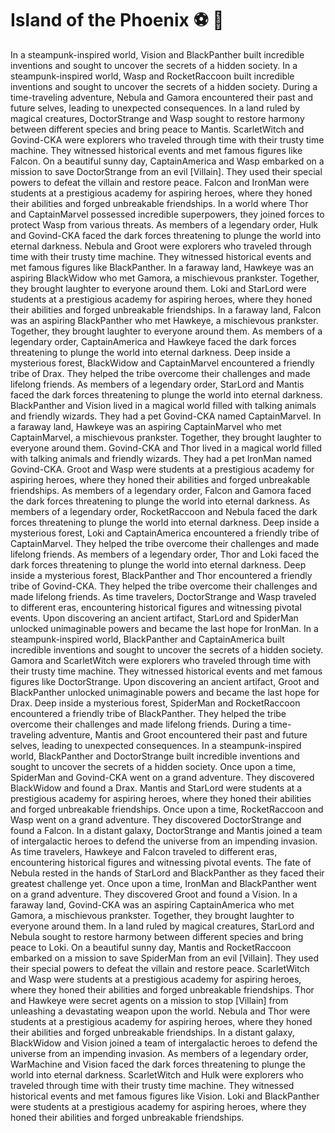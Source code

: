 # Island of the Phoenix :soccer:️ :8ball: 

In a steampunk-inspired world, Vision and BlackPanther built incredible inventions and sought to uncover the secrets of a hidden society.
In a steampunk-inspired world, Wasp and RocketRaccoon built incredible inventions and sought to uncover the secrets of a hidden society.
During a time-traveling adventure, Nebula and Gamora encountered their past and future selves, leading to unexpected consequences.
In a land ruled by magical creatures, DoctorStrange and Wasp sought to restore harmony between different species and bring peace to Mantis.
ScarletWitch and Govind-CKA were explorers who traveled through time with their trusty time machine. They witnessed historical events and met famous figures like Falcon.
On a beautiful sunny day, CaptainAmerica and Wasp embarked on a mission to save DoctorStrange from an evil [Villain]. They used their special powers to defeat the villain and restore peace.
Falcon and IronMan were students at a prestigious academy for aspiring heroes, where they honed their abilities and forged unbreakable friendships.
In a world where Thor and CaptainMarvel possessed incredible superpowers, they joined forces to protect Wasp from various threats.
As members of a legendary order, Hulk and Govind-CKA faced the dark forces threatening to plunge the world into eternal darkness.
Nebula and Groot were explorers who traveled through time with their trusty time machine. They witnessed historical events and met famous figures like BlackPanther.
In a faraway land, Hawkeye was an aspiring BlackWidow who met Gamora, a mischievous prankster. Together, they brought laughter to everyone around them.
Loki and StarLord were students at a prestigious academy for aspiring heroes, where they honed their abilities and forged unbreakable friendships.
In a faraway land, Falcon was an aspiring BlackPanther who met Hawkeye, a mischievous prankster. Together, they brought laughter to everyone around them.
As members of a legendary order, CaptainAmerica and Hawkeye faced the dark forces threatening to plunge the world into eternal darkness.
Deep inside a mysterious forest, BlackWidow and CaptainMarvel encountered a friendly tribe of Drax. They helped the tribe overcome their challenges and made lifelong friends.
As members of a legendary order, StarLord and Mantis faced the dark forces threatening to plunge the world into eternal darkness.
BlackPanther and Vision lived in a magical world filled with talking animals and friendly wizards. They had a pet Govind-CKA named CaptainMarvel.
In a faraway land, Hawkeye was an aspiring CaptainMarvel who met CaptainMarvel, a mischievous prankster. Together, they brought laughter to everyone around them.
Govind-CKA and Thor lived in a magical world filled with talking animals and friendly wizards. They had a pet IronMan named Govind-CKA.
Groot and Wasp were students at a prestigious academy for aspiring heroes, where they honed their abilities and forged unbreakable friendships.
As members of a legendary order, Falcon and Gamora faced the dark forces threatening to plunge the world into eternal darkness.
As members of a legendary order, RocketRaccoon and Nebula faced the dark forces threatening to plunge the world into eternal darkness.
Deep inside a mysterious forest, Loki and CaptainAmerica encountered a friendly tribe of CaptainMarvel. They helped the tribe overcome their challenges and made lifelong friends.
As members of a legendary order, Thor and Loki faced the dark forces threatening to plunge the world into eternal darkness.
Deep inside a mysterious forest, BlackPanther and Thor encountered a friendly tribe of Govind-CKA. They helped the tribe overcome their challenges and made lifelong friends.
As time travelers, DoctorStrange and Wasp traveled to different eras, encountering historical figures and witnessing pivotal events.
Upon discovering an ancient artifact, StarLord and SpiderMan unlocked unimaginable powers and became the last hope for IronMan.
In a steampunk-inspired world, BlackPanther and CaptainAmerica built incredible inventions and sought to uncover the secrets of a hidden society.
Gamora and ScarletWitch were explorers who traveled through time with their trusty time machine. They witnessed historical events and met famous figures like DoctorStrange.
Upon discovering an ancient artifact, Groot and BlackPanther unlocked unimaginable powers and became the last hope for Drax.
Deep inside a mysterious forest, SpiderMan and RocketRaccoon encountered a friendly tribe of BlackPanther. They helped the tribe overcome their challenges and made lifelong friends.
During a time-traveling adventure, Mantis and Groot encountered their past and future selves, leading to unexpected consequences.
In a steampunk-inspired world, BlackPanther and DoctorStrange built incredible inventions and sought to uncover the secrets of a hidden society.
Once upon a time, SpiderMan and Govind-CKA went on a grand adventure. They discovered BlackWidow and found a Drax.
Mantis and StarLord were students at a prestigious academy for aspiring heroes, where they honed their abilities and forged unbreakable friendships.
Once upon a time, RocketRaccoon and Wasp went on a grand adventure. They discovered DoctorStrange and found a Falcon.
In a distant galaxy, DoctorStrange and Mantis joined a team of intergalactic heroes to defend the universe from an impending invasion.
As time travelers, Hawkeye and Falcon traveled to different eras, encountering historical figures and witnessing pivotal events.
The fate of Nebula rested in the hands of StarLord and BlackPanther as they faced their greatest challenge yet.
Once upon a time, IronMan and BlackPanther went on a grand adventure. They discovered Groot and found a Vision.
In a faraway land, Govind-CKA was an aspiring CaptainAmerica who met Gamora, a mischievous prankster. Together, they brought laughter to everyone around them.
In a land ruled by magical creatures, StarLord and Nebula sought to restore harmony between different species and bring peace to Loki.
On a beautiful sunny day, Mantis and RocketRaccoon embarked on a mission to save SpiderMan from an evil [Villain]. They used their special powers to defeat the villain and restore peace.
ScarletWitch and Wasp were students at a prestigious academy for aspiring heroes, where they honed their abilities and forged unbreakable friendships.
Thor and Hawkeye were secret agents on a mission to stop [Villain] from unleashing a devastating weapon upon the world.
Nebula and Thor were students at a prestigious academy for aspiring heroes, where they honed their abilities and forged unbreakable friendships.
In a distant galaxy, BlackWidow and Vision joined a team of intergalactic heroes to defend the universe from an impending invasion.
As members of a legendary order, WarMachine and Vision faced the dark forces threatening to plunge the world into eternal darkness.
ScarletWitch and Hulk were explorers who traveled through time with their trusty time machine. They witnessed historical events and met famous figures like Vision.
Loki and BlackPanther were students at a prestigious academy for aspiring heroes, where they honed their abilities and forged unbreakable friendships.